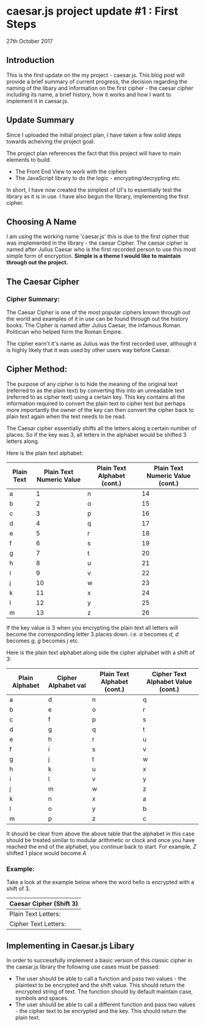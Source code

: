 # caesar.js project update #1 : First Steps
27th October 2017

## Introduction

This is the first update on the my project - caesar.js. This blog post will provide a brief summary of current progress, the decision regarding the naming of the libary and information on the first cipher - the caesar cipher including its name, a brief history, how it works and how I want to implement it in caesar.js.

## Update Summary

Since I uploaded the initial project plan, I have taken a few solid steps towards acheiving the project goal. 

The project plan references the fact that this project will have to main elements to build. 

- The Front End View to work with the ciphers
- The JavaScript library to do the logic -  encrypting/decrypting etc.

In short, I have now created the simplest of UI's to essentially test the library as it is in use. I have also begun the library, implementing the first cipher. 

## Choosing A Name

I am using the working name 'caesar.js' this is due to the first cipher that was implemented in the library - the caesar Cipher. The caesar cipher is named after Julius Caesar who is the first recorded person to use this most simple form of encryption. **Simple is a theme I would like to maintain through out the project.**

## The Caesar Cipher

### Cipher Summary:

The Caesar Cipher is one of the most popular ciphers known through out the world and examples of it in use can be found through out the history books. The Cipher is named after Julius Caesar, the infamous Roman Politician who helped form the Roman Empire.

The cipher earn't it's name as Julius was the first recorded user, although it is highly likely that it was used by other users way before Caesar.

## Cipher Method:

The purpose of any cipher is to hide the meaning of the original text (referred to as the plain text) by converting this into an unreadable text (referred to as cipher text) using a certain key. This key contains all the information required to convert the plain text to cipher text but perhaps more importantly the owner of the key can then convert the cipher back to plain text again when the text needs to be read.

The Caesar cipher essentially shifts all the letters along a certain number of places. So if the key was 3, all letters in the alphabet would be shifted 3 letters along. 

Here is the plain text alphabet:

Plain Text |  Plain Text Numeric Value | Plain Text Alphabet (cont.) | Plain Text Numeric Value (cont.)|
------------ | -------------|-------------|-------------|
a | 1 |n|14
b | 2|o|15
c| 3|p|16
d| 4|q|17
e| 5|r|18
f| 6|s|19
g| 7|t|20
h| 8|u|21
i| 9|v|22
j| 10|w|23
k| 11|x|24
l| 12|y|25
m| 13|z|26

If the key value is 3 when you encrypting the plain text all letters will become the corresponding letter 3 places down. i.e. *a* becomes *d*, *d* becomes *g*, *g* becomes *j*  etc.

Here is the plain text alphabet along side the cipher alphabet with a shift of 3:

Plain Alphabet |  Cipher Alphabet val | Plain Text Alphabet (cont.) | Cipher Text Alphabet Value (cont.)|
------------ | -------------|-------------|-------------|
a | d |n|q
b | e|o|r
c| f|p|s
d| g|q|t
e| h|r|u
f| i|s|v
g| j|t|w
h| k|u|x
i| l|v|y
j| m|w|z
k| n|x|a
l| o|y|b
m| p | z |c

It should be clear from above the above table that the alphabet in this case should be treated similar to modular arithmetic or clock and once you have reached the end of the alphabet, you continue back to start. For example, *Z* shifted 1 place would become *A*

### Example:

Take a look at the example below where the word hello is encrypted with a shift of 3.

Caesar Cipher (Shift 3)|
-----------------------|
Plain Text Letters:|h|e|l|l|o
Cipher Text Letters:|k|h|o|o|r

## Implementing in Caesar.js Libary

In order to successfully implement a basic version of this classic cipher in the caesar.js library the following use cases must be passed:
- The user should be able to call a function and pass two values - the plaintext to be encrypted and the shift value. This should return the encrypted string of text. The function should by default maintain case, symbols and spaces.
- The user should be able to call a different function and pass two values - the cipher text to be encrypted and the key. This should return the plain text.



